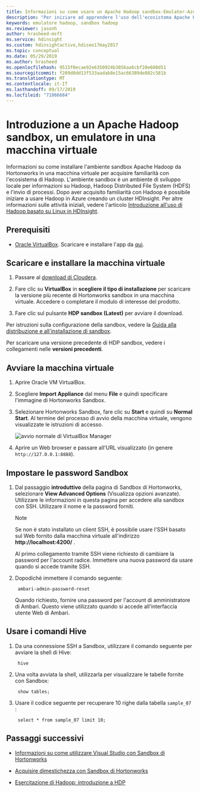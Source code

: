 ```yaml
---
title: Informazioni su come usare un Apache Hadoop sandbox-Emulator-Azure HDInsight
description: "Per iniziare ad apprendere l'uso dell'ecosistema Apache Hadoop, è possibile impostare un ambiente sandbox Hadoop di Hortonworks in una macchina virtuale Azure. "
keywords: emulatore hadoop, sandbox hadoop
ms.reviewer: jasonh
author: hrasheed-msft
ms.service: hdinsight
ms.custom: hdinsightactive,hdiseo17may2017
ms.topic: conceptual
ms.date: 05/29/2019
ms.author: hrasheed
ms.openlocfilehash: 9515f0ecae92e6350924b3856aa6cbf20e608d51
ms.sourcegitcommit: f209d0dd13f533aadab8e15ac66389de802c581b
ms.translationtype: MT
ms.contentlocale: it-IT
ms.lasthandoff: 09/17/2019
ms.locfileid: "71066684"
---
```

# <a name="get-started-with-an-apache-hadoop-sandbox-an-emulator-on-a-virtual-machine"></a>Introduzione a un Apache Hadoop sandbox, un emulatore in una macchina virtuale

Informazioni su come installare l'ambiente sandbox Apache Hadoop da Hortonworks in una macchina virtuale per acquisire familiarità con l'ecosistema di Hadoop. L'ambiente sandbox è un ambiente di sviluppo locale per informazioni su Hadoop, Hadoop Distributed File System (HDFS) e l'invio di processi. Dopo aver acquisito familiarità con Hadoop è possibile iniziare a usare Hadoop in Azure creando un cluster HDInsight. Per altre informazioni sulle attività iniziali, vedere l'articolo [Introduzione all'uso di Hadoop basato su Linux in HDInsight](apache-hadoop-linux-tutorial-get-started.md).

## <a name="prerequisites"></a>Prerequisiti

* [Oracle VirtualBox](https://www.virtualbox.org/). Scaricare e installare l'app da [qui](https://www.virtualbox.org/wiki/Downloads).

## <a name="download-and-install-the-virtual-machine"></a>Scaricare e installare la macchina virtuale

1. Passare al [download di Cloudera](https://www.cloudera.com/downloads/hortonworks-sandbox/hdp.html).

1. Fare clic su **VirtualBox** in **scegliere il tipo di installazione** per scaricare la versione più recente di Hortonworks sandbox in una macchina virtuale. Accedere o completare il modulo di interesse del prodotto.

1. Fare clic sul pulsante **HDP sandbox (Latest)** per avviare il download.

Per istruzioni sulla configurazione della sandbox, vedere la [Guida alla distribuzione e all'installazione di sandbox](https://hortonworks.com/tutorial/sandbox-deployment-and-install-guide/section/1/).

Per scaricare una versione precedente di HDP sandbox, vedere i collegamenti nelle **versioni precedenti**.

## <a name="start-the-virtual-machine"></a>Avviare la macchina virtuale

1. Aprire Oracle VM VirtualBox.
1. Scegliere **Import Appliance** dal menu **File** e quindi specificare l'immagine di Hortonworks Sandbox.
1. Selezionare Hortonworks Sandbox, fare clic su **Start** e quindi su **Normal Start**. Al termine del processo di avvio della macchina virtuale, vengono visualizzate le istruzioni di accesso.

    ![avvio normale di VirtualBox Manager](./media/apache-hadoop-emulator-get-started/virtualbox-normal-start.png)

1. Aprire un Web browser e passare all'URL visualizzato (in genere `http://127.0.0.1:8888`).

## <a name="set-sandbox-passwords"></a>Impostare le password Sandbox

1. Dal passaggio **introduttivo** della pagina di Sandbox di Hortonworks, selezionare **View Advanced Options** (Visualizza opzioni avanzate). Utilizzare le informazioni in questa pagina per accedere alla sandbox con SSH. Utilizzare il nome e la password forniti.

   > [!NOTE]
   > Se non è stato installato un client SSH, è possibile usare l'SSH basato sul Web fornito dalla macchina virtuale all'indirizzo **http://localhost:4200/** .

    Al primo collegamento tramite SSH viene richiesto di cambiare la password per l'account radice. Immettere una nuova password da usare quando si accede tramite SSH.

2. Dopodiché immettere il comando seguente:

        ambari-admin-password-reset

    Quando richiesto, fornire una password per l'account di amministratore di Ambari. Questo viene utilizzato quando si accede all'interfaccia utente Web di Ambari.

## <a name="use-hive-commands"></a>Usare i comandi Hive

1. Da una connessione SSH a Sandbox, utilizzare il comando seguente per avviare la shell di Hive:

        hive
2. Una volta avviata la shell, utilizzarla per visualizzare le tabelle fornite con Sandbox:

        show tables;
3. Usare il codice seguente per recuperare 10 righe dalla tabella `sample_07` :

        select * from sample_07 limit 10;

## <a name="next-steps"></a>Passaggi successivi

* [Informazioni su come utilizzare Visual Studio con Sandbox di Hortonworks](../hdinsight-hadoop-emulator-visual-studio.md)

* [Acquisire dimestichezza con Sandbox di Hortonworks](https://hortonworks.com/hadoop-tutorial/learning-the-ropes-of-the-hortonworks-sandbox/)

* [Esercitazione di Hadoop: introduzione a HDP](https://hortonworks.com/hadoop-tutorial/hello-world-an-introduction-to-hadoop-hcatalog-hive-and-pig/)
